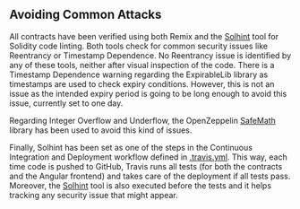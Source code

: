 ## Avoiding Common Attacks

All contracts have been verified using both Remix and the [Solhint](https://github.com/protofire/solhint) tool for
Solidity code linting. Both tools check for common security issues like Reentrancy or Timestamp Dependence. No Reentrancy
issue is identified by any of these tools, neither after visual inspection of the code. There is a Timestamp Dependence
warning regarding the ExpirableLib library as timestamps are used to check expiry conditions. However, this is not an issue
as the intended expiry period is going to be long enough to avoid this issue, currently set to one day.

Regarding Integer Overflow and Underflow, the OpenZeppelin [SafeMath](https://openzeppelin.org/api/docs/math_SafeMath.html) 
library has been used to avoid this kind of issues.

Finally, Solhint has been set as one of the steps in the Continuous Integration and Deployment workflow defined in 
[.travis.yml](.travis.yml). This way, each time code is pushed to GitHub, Travis runs all tests (for both the contracts and
the Angular frontend) and takes care of the deployment if all tests pass. 
Moreover, the [Solhint](https://github.com/protofire/solhint) tool is also executed before the tests and it helps tracking 
any security issue that might appear.
